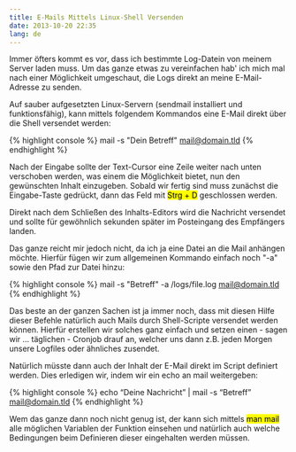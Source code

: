 ```yaml
---
title: E-Mails Mittels Linux-Shell Versenden
date: 2013-10-20 22:35
lang: de
---
```


Immer öfters kommt es vor, dass ich bestimmte Log-Datein von meinem Server laden muss. Um das ganze etwas zu vereinfachen hab' ich mich mal nach einer Möglichkeit umgeschaut, die Logs direkt an meine E-Mail-Adresse zu senden.

Auf sauber aufgesetzten Linux-Servern (sendmail installiert und funktionsfähig), kann mittels folgendem Kommandos eine E-Mail direkt über die Shell versendet werden:

{% highlight console %}
mail -s "Dein Betreff" mail@domain.tld
{% endhighlight %}

Nach der Eingabe sollte der Text-Cursor eine Zeile weiter nach unten verschoben werden, was einem die Möglichkeit bietet, nun den gewünschten Inhalt einzugeben. Sobald wir fertig sind muss zunächst die Eingabe-Taste gedrückt, dann das Feld mit <mark>Strg + D</mark> geschlossen werden.

Direkt nach dem Schließen des Inhalts-Editors wird die Nachricht versendet und sollte für gewöhnlich sekunden später im Posteingang des Empfängers landen.

Das ganze reicht mir jedoch nicht, da ich ja eine Datei an die Mail anhängen möchte. Hierfür fügen wir zum allgemeinen Kommando einfach noch "-a" sowie den Pfad zur Datei hinzu:

{% highlight console %}
mail -s "Betreff" -a /logs/file.log mail@domain.tld
{% endhighlight %}

Das beste an der ganzen Sachen ist ja immer noch, dass mit diesen Hilfe dieser Befehle natürlich auch Mails durch Shell-Scripte versendet werden können. Hierfür erstellen wir solches ganz einfach und setzen einen - sagen wir ... täglichen - Cronjob drauf an, welcher uns dann z.B. jeden Morgen unsere Logfiles oder ähnliches zusendet.

Natürlich müsste dann auch der Inhalt der E-Mail direkt im Script definiert werden. Dies erledigen wir, indem wir ein echo an mail weitergeben:

{% highlight console %}
echo “Deine Nachricht” | mail -s “Betreff” mail@domain.tld
{% endhighlight %}

Wem das ganze dann noch nicht genug ist, der kann sich mittels <mark>man mail</mark> alle möglichen Variablen der Funktion einsehen und natürlich auch welche Bedingungen beim Definieren dieser eingehalten werden müssen.